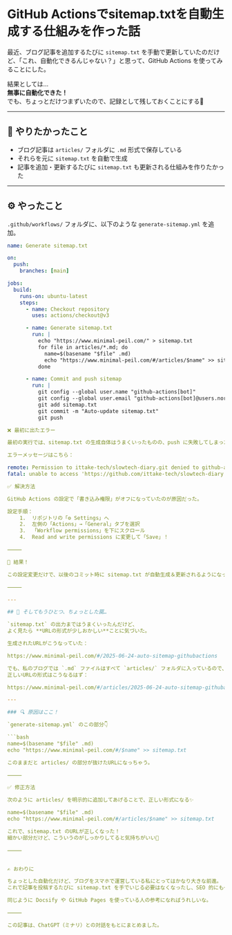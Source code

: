 # GitHub Actionsでsitemap.txtを自動生成する仕組みを作った話

最近、ブログ記事を追加するたびに `sitemap.txt` を手動で更新していたのだけど、「これ、自動化できるんじゃない？」と思って、GitHub Actions を使ってみることにした。

結果としては…  
**無事に自動化できた！**  
でも、ちょっとだけつまずいたので、記録として残しておくことにする🌱

---

## 🎯 やりたかったこと

- ブログ記事は `articles/` フォルダに `.md` 形式で保存している
- それらを元に `sitemap.txt` を自動で生成
- 記事を追加・更新するたびに `sitemap.txt` も更新される仕組みを作りたかった

---

## ⚙ やったこと

`.github/workflows/` フォルダに、以下のような `generate-sitemap.yml` を追加。

```yaml
name: Generate sitemap.txt

on:
  push:
    branches: [main]

jobs:
  build:
    runs-on: ubuntu-latest
    steps:
      - name: Checkout repository
        uses: actions/checkout@v3

      - name: Generate sitemap.txt
        run: |
          echo "https://www.minimal-peil.com/" > sitemap.txt
          for file in articles/*.md; do
            name=$(basename "$file" .md)
            echo "https://www.minimal-peil.com/#/articles/$name" >> sitemap.txt
          done

      - name: Commit and push sitemap
        run: |
          git config --global user.name "github-actions[bot]"
          git config --global user.email "github-actions[bot]@users.noreply.github.com"
          git add sitemap.txt
          git commit -m "Auto-update sitemap.txt"
          git push

❌ 最初に出たエラー

最初の実行では、sitemap.txt の生成自体はうまくいったものの、push に失敗してしまった。

エラーメッセージはこちら：

remote: Permission to ittake-tech/slowtech-diary.git denied to github-actions[bot]
fatal: unable to access 'https://github.com/ittake-tech/slowtech-diary.git/': The requested URL returned error: 403

✅ 解決方法

GitHub Actions の設定で「書き込み権限」がオフになっていたのが原因だった。

設定手順：
	1.	リポジトリの「⚙ Settings」へ
	2.	左側の「Actions」→「General」タブを選択
	3.	「Workflow permissions」を下にスクロール
	4.	Read and write permissions に変更して「Save」！

⸻

🎉 結果！

この設定変更だけで、以後のコミット時に sitemap.txt が自動生成＆更新されるようになった✨

⸻

---

## 🐛 そしてもうひとつ、ちょっとした罠…

`sitemap.txt` の出力まではうまくいったんだけど、  
よく見たら **URLの形式が少しおかしい**ことに気づいた。

生成されたURLがこうなっていた：

https://www.minimal-peil.com/#/2025-06-24-auto-sitemap-githubactions

でも、私のブログでは `.md` ファイルはすべて `articles/` フォルダに入っているので、  
正しいURLの形式はこうなるはず：

https://www.minimal-peil.com/#/articles/2025-06-24-auto-sitemap-githubactions

---

### 🔍 原因はここ！

`generate-sitemap.yml` のこの部分👇

```bash
name=$(basename "$file" .md)
echo "https://www.minimal-peil.com/#/$name" >> sitemap.txt

このままだと articles/ の部分が抜けたURLになっちゃう。

⸻

✅ 修正方法

次のように articles/ を明示的に追加してあげることで、正しい形式になる✨

name=$(basename "$file" .md)
echo "https://www.minimal-peil.com/#/articles/$name" >> sitemap.txt

これで、sitemap.txt のURLが正しくなった！
細かい部分だけど、こういうのがしっかりしてると気持ちがいい🌿

⸻


✍ おわりに

ちょっとした自動化だけど、ブログをスマホで運営している私にとってはかなり大きな前進。
これで記事を投稿するたびに sitemap.txt を手でいじる必要はなくなったし、SEO 的にも一歩前進だと思う🌿

同じように Docsify や GitHub Pages を使っている人の参考になればうれしいな。

⸻

この記事は、ChatGPT（ミナリ）との対話をもとにまとめました。
